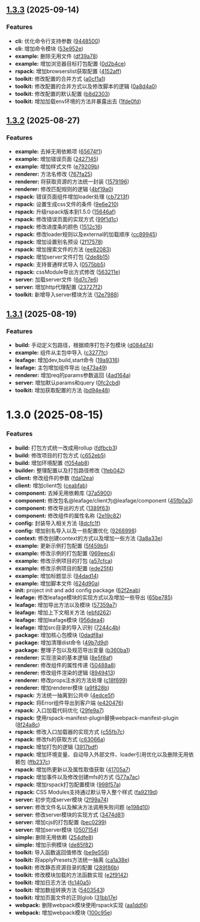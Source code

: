## [1.3.3](https://github.com/leafage-team/leafage/compare/v1.3.2...v1.3.3) (2025-09-14)


### Features

* **cli:** 优化命令行支持参数 ([9448500](https://github.com/leafage-team/leafage/commit/9448500aba58ad9b62c85fc4a5286d1b84559574))
* **cli:** 增加命令模块 ([53e952e](https://github.com/leafage-team/leafage/commit/53e952e23e99d186212a1ad0be6108334b4fd7f2))
* **example:** 删除无用文件 ([df39a78](https://github.com/leafage-team/leafage/commit/df39a7855a669b2bfa11aa3866092bfb575fb21b))
* **example:** 增加浏览器目标打包配置 ([0d2b4ce](https://github.com/leafage-team/leafage/commit/0d2b4ced7d4dceed5254e1e397360b3df8c6d301))
* **rspack:** 增加browserslist获取配置 ([4152aff](https://github.com/leafage-team/leafage/commit/4152aff59c1744428861680aa8e1489eceab6734))
* **toolkit:** 修改配置的合并方式 ([a0cf1a1](https://github.com/leafage-team/leafage/commit/a0cf1a14c55877ccff44b3acfd8cc898f9eb7c7e))
* **toolkit:** 修改配置的合并方式以及修改脚本的逻辑 ([0a8d4a0](https://github.com/leafage-team/leafage/commit/0a8d4a0a791d6914fb0fb48505257c9c82dba6df))
* **toolkit:** 修改配置的默认配置 ([b8d2303](https://github.com/leafage-team/leafage/commit/b8d23035571e45fdac8dd2157b40fb6d52d04590))
* **toolkit:** 增加加载env环境的方法并暴露出去 ([1fde0fd](https://github.com/leafage-team/leafage/commit/1fde0fda051cb860ffd3cacb80cdaaa3b7d2cb14))



## [1.3.2](https://github.com/leafage-team/leafage/compare/v1.3.1...v1.3.2) (2025-08-27)


### Features

* **example:** 去掉无用依赖项 ([65674f1](https://github.com/leafage-team/leafage/commit/65674f1decda6404a322840ad296dd1be6cab3be))
* **example:** 增加错误页面 ([2427145](https://github.com/leafage-team/leafage/commit/24271452181575c23463792311fdf8aa68e866f8))
* **example:** 增加样式文件 ([e79209b](https://github.com/leafage-team/leafage/commit/e79209b8c890273cbacae85ede9725d355d2c091))
* **renderer:** 方法名修改 ([767fa25](https://github.com/leafage-team/leafage/commit/767fa25535d1ec88fa7d35c2935f1a4db7f2c824))
* **renderer:** 将获取资源的方法统一封装 ([1579196](https://github.com/leafage-team/leafage/commit/15791966a1c53bc845871f904ea584bb1c81e165))
* **renderer:** 修改匹配规则的逻辑 ([4bf19a0](https://github.com/leafage-team/leafage/commit/4bf19a053fb84124ac3c7cb727ad7cb330efd2fe))
* **rspack:** 错误页面组件增加loader处理 ([cb7213f](https://github.com/leafage-team/leafage/commit/cb7213fb0f1d68889ac50d788795a078535c44e0))
* **rspack:** 设置生成css文件的条件 ([9e6e210](https://github.com/leafage-team/leafage/commit/9e6e210b7a390d438d8c1de988e7d9209b79c0fd))
* **rspack:** 升级rspack版本到1.5.0 ([15646af](https://github.com/leafage-team/leafage/commit/15646afb26f0abbc6f8db707ef6c112367ac4f13))
* **rspack:** 修改错误页面的实现方式 ([99f1d1c](https://github.com/leafage-team/leafage/commit/99f1d1ccf00faa5699ac50356bde74c7093c69d1))
* **rspack:** 修改进度条的颜色 ([1512c16](https://github.com/leafage-team/leafage/commit/1512c16c3ebf6f93d5d9071ea17ac4c99d48aa91))
* **rspack:** 修改loader规则以及external的加载顺序 ([cc89945](https://github.com/leafage-team/leafage/commit/cc89945139bdd5f1d2a4846fd54016528ae32b89))
* **rspack:** 增加设置别名预设 ([2f17578](https://github.com/leafage-team/leafage/commit/2f1757828379b7c8d0789c144adbaa46195f0a34))
* **rspack:** 增加搜索文件的方法 ([ee82083](https://github.com/leafage-team/leafage/commit/ee820834aa75ad87da1c5a8a6ea738a26dfbe7fb))
* **rspack:** 增加server文件打包 ([2de8b15](https://github.com/leafage-team/leafage/commit/2de8b154eff3ed47573d9f151e89b1df66741065))
* **rspack:** 支持普通样式导入 ([0575bb5](https://github.com/leafage-team/leafage/commit/0575bb57a47add326d0edd9fe795ca2ccb267bc3))
* **rspack:** cssModule导出方式修改 ([563211e](https://github.com/leafage-team/leafage/commit/563211e5eac4da2981a70d05d5d8a2276a073744))
* **server:** 加载server文件 ([6d7c7e6](https://github.com/leafage-team/leafage/commit/6d7c7e6170fffa8262204ae89701562a8d067ac6))
* **server:** 增加http代理配置 ([23727f2](https://github.com/leafage-team/leafage/commit/23727f2d6ea317813f87a63345b9e9c660cdbb8a))
* **toolkit:** 新增导入server模块方法 ([12e7988](https://github.com/leafage-team/leafage/commit/12e7988dd6ae6558d111d82a38440e32dc8df8aa))



## [1.3.1](https://github.com/leafage-team/leafage/compare/v1.3.0...v1.3.1) (2025-08-19)


### Features

* **build:** 手动定义包路径，根据顺序打包子包模块 ([d084d74](https://github.com/leafage-team/leafage/commit/d084d74989bc4a8ea53199f558167918ea8e9e78))
* **example:** 组件从主包中导入 ([c3277fc](https://github.com/leafage-team/leafage/commit/c3277fc4c6b3f203e51c20a0678ae124b4b4f024))
* **leafage:** 增加dev,build,start命令 ([19a9316](https://github.com/leafage-team/leafage/commit/19a9316f99ebc4ab2f3e434cde7a9e69dcbd163e))
* **leafage:** 主包增加组件导出 ([e473a49](https://github.com/leafage-team/leafage/commit/e473a49cacc0b63a0c5b6ba5a51edfe922b70297))
* **renderer:** 增加req的params参数返回 ([4ad164a](https://github.com/leafage-team/leafage/commit/4ad164aa6f2b2ee6833dae1f734e09a241c882ea))
* **server:** 增加默认params和query ([0fc2cbd](https://github.com/leafage-team/leafage/commit/0fc2cbd74cc4e7365ee03836da4b045db295feaf))
* **toolkit:** 增加获取配置的方法 ([bd94e48](https://github.com/leafage-team/leafage/commit/bd94e48673aaab90a818ab0ceaf1e83277c7ef13))



# 1.3.0 (2025-08-15)


### Features

* **build:** 打包方式统一改成用rollup ([fdfbcb3](https://github.com/leafage-team/leafage/commit/fdfbcb35271b477b5fe9411e9ad9acf2d059d20a))
* **build:** 修改项目的打包方式 ([c652eb5](https://github.com/leafage-team/leafage/commit/c652eb518e35e842a6ec039b35cc9026b023d0f3))
* **build:** 增加环境配置 ([f054ab8](https://github.com/leafage-team/leafage/commit/f054ab8a2ff2c8b37634b417804252ce43df05f1))
* **builder:** 整理配置以及打包路径修改 ([1feb042](https://github.com/leafage-team/leafage/commit/1feb042d93ee0d51feb0f0c26e91a59f3de1fc3a))
* **client:** 修改组件的参数 ([fda12ea](https://github.com/leafage-team/leafage/commit/fda12eae0e0b2310cae2ec42be64e8a6b52fcf70))
* **client:** 增加client包 ([ceabfab](https://github.com/leafage-team/leafage/commit/ceabfab7acc8c49c7309ec1d831345d68e040dc1))
* **component:** 去掉无用依赖库 ([37a5900](https://github.com/leafage-team/leafage/commit/37a59008e9d4c014fe68a593a88b380c669e0e8a))
* **component:** 修改包名@leafage/client为@leafage/component ([45fb0a3](https://github.com/leafage-team/leafage/commit/45fb0a3bbe0223e63331ae1fc5e81884acada0cf))
* **component:** 修改导出的方式 ([1389f63](https://github.com/leafage-team/leafage/commit/1389f63d79724ae4a99fc611a198294ec64d1760))
* **component:** 修改组件的属性名称 ([2e19c82](https://github.com/leafage-team/leafage/commit/2e19c8213c603bd2e14ae8223b542db08baadd46))
* **config:** 封装导入相关方法 ([8dcfc1f](https://github.com/leafage-team/leafage/commit/8dcfc1f7c37032944113d382933b4f47f20dec0a))
* **config:** 增加别名导入以及一些配置优化 ([9268998](https://github.com/leafage-team/leafage/commit/926899835b54c7aea9d1dadbea82c2fb7b1c0a43))
* **context:** 修改创建context的方式以及增加一些方法 ([3a8a33e](https://github.com/leafage-team/leafage/commit/3a8a33ed60cd97497dbd8bce25cd5aad2197faf5))
* **example:** 更新示例打包配置 ([5f459b5](https://github.com/leafage-team/leafage/commit/5f459b5b39c5f7701ba157e960737010a6703077))
* **example:** 修改示例的打包配置 ([969eec4](https://github.com/leafage-team/leafage/commit/969eec44ddb9451a7fc11c4b9a310eafbc402d2b))
* **example:** 修改示例项目的打包 ([a57cfca](https://github.com/leafage-team/leafage/commit/a57cfca7627f14495027144fa8467e42ee6c2870))
* **example:** 修改示例项目的配置 ([ede25f4](https://github.com/leafage-team/leafage/commit/ede25f45bd81c32f4587ad5cd9aa824fa7718af3))
* **example:** 增加标题显示 ([94dad14](https://github.com/leafage-team/leafage/commit/94dad14831ff77de3394da41d0ad6276033ac865))
* **example:** 增加脚本文件 ([624d90a](https://github.com/leafage-team/leafage/commit/624d90a92b1db4a59edefa9d7bead95b5e951072))
* **init:** project init and add config package ([62f2eab](https://github.com/leafage-team/leafage/commit/62f2eab3b9fb7a128e17be070544a8e79256150c))
* **leafage:** 修改leafage模块的实现方式以及增加一些导出 ([65be785](https://github.com/leafage-team/leafage/commit/65be7853d76f3884d5c8da7ccc5d167d5465e10d))
* **leafage:** 增加导出方法以及模块 ([57359a7](https://github.com/leafage-team/leafage/commit/57359a76a76f7356a3d0dbae4d183820939a5cf1))
* **leafage:** 增加上下文相关方法 ([ebfd262](https://github.com/leafage-team/leafage/commit/ebfd2627a73de678f8065207f0d65a9997b9f174))
* **leafage:** 增加leafage模块 ([956dea4](https://github.com/leafage-team/leafage/commit/956dea4515604584d677c7d004c931d3c2891eb1))
* **leafage:** 增加src目录的导入识别 ([7244c4b](https://github.com/leafage-team/leafage/commit/7244c4b60a2a03add53c0117ee5992cc6543ce1d))
* **package:** 增加核心包模块 ([0dadf8a](https://github.com/leafage-team/leafage/commit/0dadf8a268515fdc0689a7d7ecb89945d60c89f6))
* **package:** 增加清理dist命令 ([49b7d9d](https://github.com/leafage-team/leafage/commit/49b7d9d2beda1628550aba76d858b58497d30eff))
* **package:** 整理子包以及规范导出变量 ([b360ba1](https://github.com/leafage-team/leafage/commit/b360ba14d47aabf4ade0c7609e44e74e9212f06e))
* **renderer:** 实现渲染的基本逻辑 ([8e5f8af](https://github.com/leafage-team/leafage/commit/8e5f8af65812a77ab45e640def08dcdcf68cb6e0))
* **renderer:** 修改组件的属性传递 ([50488a8](https://github.com/leafage-team/leafage/commit/50488a877c44502c9d976e66908d1b9a64d5d708))
* **renderer:** 修改组件渲染的逻辑 ([8949413](https://github.com/leafage-team/leafage/commit/89494132e3b56184cb1bfded1cb27117041312a0))
* **renderer:** 修改props注水的方法处理 ([c18f699](https://github.com/leafage-team/leafage/commit/c18f69950900adde0fa230a1ef9b03c4caf2f0ac))
* **renderer:** 增加renderer模块 ([a9f828b](https://github.com/leafage-team/leafage/commit/a9f828b944075f832071d413902461f753a93414))
* **rspack:** 方法统一抽离到公共中 ([4edce5f](https://github.com/leafage-team/leafage/commit/4edce5fcb810921984b08c471fce912f86e17fe8))
* **rspack:** 将Error组件导出到客户端 ([e420476](https://github.com/leafage-team/leafage/commit/e420476bcbc749f29dc6c76a2dd5f8c07828a002))
* **rspack:** 入口加载代码优化 ([29fe9a7](https://github.com/leafage-team/leafage/commit/29fe9a718c097db0d8cd97bd1ad5e3fb0c895b33))
* **rspack:** 使用rspack-manifest-plugin替换webpack-manifest-plugin ([8f24a8c](https://github.com/leafage-team/leafage/commit/8f24a8ce40f86dc174b6e2c1369b45d95a468198))
* **rspack:** 修改入口加载器的实现方式 ([c55fb7c](https://github.com/leafage-team/leafage/commit/c55fb7c7e0efaef188a24f40d4327247086e1ed1))
* **rspack:** 修改fs的获取方式 ([c63066a](https://github.com/leafage-team/leafage/commit/c63066a3d7fcf9c633a2b4994b65d5ba23856b75))
* **rspack:** 增加打包的逻辑 ([3917bdf](https://github.com/leafage-team/leafage/commit/3917bdfc00558821e4456e821468046da8a93283))
* **rspack:** 增加环境变量、自动导入外部文件、loader引用优化以及删除无用依赖包 ([ffb237c](https://github.com/leafage-team/leafage/commit/ffb237cf3b5e3fdaded00eae922519e43d9625c6))
* **rspack:** 增加热更新以及属性取值获取 ([41705a7](https://github.com/leafage-team/leafage/commit/41705a76977fa6d93a986ac46ae7ce675a3bc508))
* **rspack:** 增加事件以及修改创建mfs的方式 ([577a7ac](https://github.com/leafage-team/leafage/commit/577a7acfb038d3c148f7c17a4f6c8df9ae33defb))
* **rspack:** 增加rspack打包配置模块 ([998f57a](https://github.com/leafage-team/leafage/commit/998f57aa146486628850167f161df3ad52bb047f))
* **rspack:** CSS Modules支持通过默认导入整个样式 ([fa9219d](https://github.com/leafage-team/leafage/commit/fa9219df4b8af0f66154122adb6b16f96fb7d971))
* **server:** 初步完成server模块 ([2f99a74](https://github.com/leafage-team/leafage/commit/2f99a74a3fbb9763286c74c3f5f18b2c6806b381))
* **server:** 修改文件名以及解决方法调用失败问题 ([e198d10](https://github.com/leafage-team/leafage/commit/e198d10bc8abec1f6f8c8c43e2957e00d1cd7c13))
* **server:** 修改server模块的实现方式 ([3474d81](https://github.com/leafage-team/leafage/commit/3474d81f2b71de0d87c8eae1e9502203d09361ad))
* **server:** 增加cjs的打包配置 ([bec0299](https://github.com/leafage-team/leafage/commit/bec0299f8e4030a312c437f3a33d282d886158d5))
* **server:** 增加server模块 ([0507154](https://github.com/leafage-team/leafage/commit/0507154c15ac79bf10648f6aaf669ec30c35490f))
* **simple:** 删除无用依赖 ([254dfe8](https://github.com/leafage-team/leafage/commit/254dfe832c97fe1ffad21d5a1757d6a073f64383))
* **simple:** 增加示例模块 ([de85f82](https://github.com/leafage-team/leafage/commit/de85f824b9ab99083a3ee47e87f4d7e59a6ed463))
* **toolkit:** 导入函数返回值修改 ([be9e556](https://github.com/leafage-team/leafage/commit/be9e556c1cc8d11ffa97a93e317d608fa28ed189))
* **toolkit:** 将applyPresets方法统一抽离 ([ca1a38e](https://github.com/leafage-team/leafage/commit/ca1a38ea772657ed9d691b3e920688c25d4ae05b))
* **toolkit:** 修改静态资源目录的配置 ([289f86b](https://github.com/leafage-team/leafage/commit/289f86b0a3146ccceb7384d464635a8f35623752))
* **toolkit:** 修改模块加载的方法函数实现 ([e2f9142](https://github.com/leafage-team/leafage/commit/e2f9142b5419bd69062527e5256bed526d7c9721))
* **toolkit:** 增加日志方法 ([fc140a5](https://github.com/leafage-team/leafage/commit/fc140a58999707c16121bf4f2e0d7ddb774dc76b))
* **toolkit:** 增加数组转换方法 ([5403543](https://github.com/leafage-team/leafage/commit/5403543a3ceca54c325ca6cdc3473716d192885f))
* **toolkit:** 增加页面文件的正则glob ([31bb17e](https://github.com/leafage-team/leafage/commit/31bb17e1268cc80f76e0216450d1caf66aa51500))
* **webpack:** 删除webpack模块使用rspack实现 ([aa1ddf4](https://github.com/leafage-team/leafage/commit/aa1ddf4529505a2ae3a570adc01185facd169d59))
* **webpack:** 增加webpack模块 ([100c95e](https://github.com/leafage-team/leafage/commit/100c95e0f4f073ad56fe6a8a5870bcb3787530a2))



